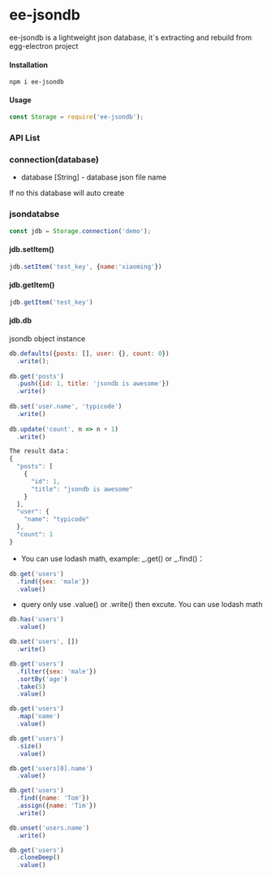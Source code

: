 # ee-jsondb
ee-jsondb is a lightweight json database, it`s extracting and rebuild from egg-electron project

#### Installation
`npm i ee-jsondb`
#### Usage

```javascript
const Storage = require('ee-jsondb');
```
### API List
### connection(database)

- database [String] - database json file name

If no this database will auto create

### jsondatabse
```javascript
const jdb = Storage.connection('demo');
```
#### jdb.setItem()
```javascript
jdb.setItem('test_key', {name:'xiaoming'})
```
#### jdb.getItem()
```javascript
jdb.getItem('test_key')
```
#### jdb.db
jsondb object instance
```javascript
db.defaults({posts: [], user: {}, count: 0})
  .write();
 
db.get('posts')
  .push({id: 1, title: 'jsondb is awesome'})
  .write()
 
db.set('user.name', 'typicode')
  .write()
 
db.update('count', n => n + 1)
  .write()

The result data：
{
  "posts": [
    {
      "id": 1,
      "title": "jsondb is awesome"
    }
  ],
  "user": {
    "name": "typicode"
  },
  "count": 1
}
```

- You can use lodash math, example: _.get() or _.find()：
```javascript
db.get('users')
  .find({sex: 'male'})
  .value()
```

- query
only use .value() or .write() then excute. You can use lodash math

```javascript
db.has('users')
  .value()
```
```javascript
db.set('users', [])
  .write()
```
```javascript
db.get('users')
  .filter({sex: 'male'})
  .sortBy('age')
  .take(5)
  .value()
```
```javascript
db.get('users')
  .map('name')
  .value()
```
```javascript
db.get('users')
  .size()
  .value()
```
```javascript
db.get('users[0].name')
  .value()
```
```javascript
db.get('users')
  .find({name: 'Tom'})
  .assign({name: 'Tim'})
  .write()
```
```javascript
db.unset('users.name')
  .write()
```
```javascript
db.get('users')
  .cloneDeep()
  .value()
```
